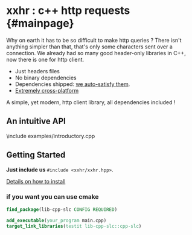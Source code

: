 xxhr : c++ http requests                         {#mainpage}
========================
Why on earth it has to be so difficult to make http queries ?
There isn't anything simpler than that, that's only some characters sent over a connection.
We already had so many good header-only libraries in C++, now there is one for http client.

  * Just headers files
  * No binary dependencies
  * Dependencies shipped: [we auto-satisfy them](https://github.com/header-only/inglued).
  * [Extremely cross-platform](doc/supported_platforms.md)

A simple, yet modern, http client library, all dependencies included !

## An intuitive API
\include examples/introductory.cpp

## Getting Started

**Just include us** `#include <xxhr/xxhr.hpp>`.

[Details on how to install](INSTALL.md)

### if you want you can use cmake

```cmake
find_package(lib-cpp-slc CONFIG REQUIRED)

add_executable(your_program main.cpp)
target_link_libraries(testit lib-cpp-slc::cpp-slc)
```
